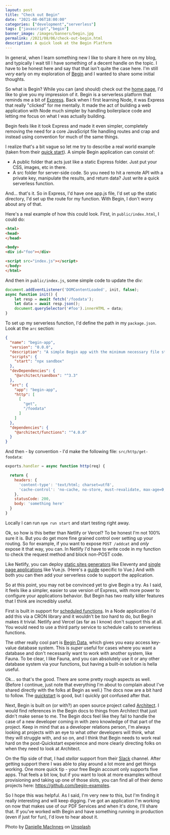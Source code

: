 ```yaml
---
layout: post
title: "Check out Begin"
date: "2021-08-06T18:00:00"
categories: ["development","serverless"]
tags: ["javascript","begin"]
banner_image: /images/banners/begin.jpg
permalink: /2021/08/06/check-out-begin.html
description: A quick look at the Begin Platform
---
```


In general, when I learn something new I like to share it here on my blog, and typically I wait till I have something of a decent handle on the topic. I have to be honest here and say that that isn't quite the case here. I'm still *very* early on my exploration of [Begin](https://begin.com/) and I wanted to share some initial thoughts.

So what is Begin? While you can (and should) check out the [home page](https://begin.com/), I'd like to give you my impression of it. Begin is a serverless platform that reminds me a bit of [Express](https://expressjs.com/). Back when I first learning Node, it was Express that really "clicked" for me mentally. It made the act of building a web application with Node much simpler by handling boilerplace code and letting me focus on what I was actually building. 

Begin feels like it took Express and made it even simpler, completely removing the need for a core JavaScript file handling routes and crap and instead using convention for much of the same things. 

I realize that's a bit vague so let me try to describe a real world example (taken from their [quick start](https://docs.begin.com/en/guides/quickstart)). A simple Begin application can consist of:

* A public folder that acts just like a static Express folder. Just put your CSS, images, etc in there.
* A src folder for server-side code. So you need to hit a remote API with a private key, manipulate the results, and return data? Just write a quick serverless function.

And... that's it. So in Express, I'd have one app.js file, I'd set up the static directory, I'd set up the route for my function. With Begin, I don't worry about any of that. 

Here's a real example of how this could look. First, in `public/index.html`, I could do:

```html
<html>
<head>
</head>

<body>
<div id="foo"></div>

<script src="index.js"></script>
</body>
</html>
```

And then in `public/index.js`, some simple code to update the div:

```js
document.addEventListener('DOMContentLoaded', init, false);
async function init() {
	let resp = await fetch('/foodata');
	let data = await resp.json();
	document.querySelector('#foo').innerHTML = data;
}
```

To set up my serverless function, I'd define the path in my `package.json`. Look at the `arc` section:

```json
{
  "name": "begin-app",
  "version": "0.0.0",
  "description": "A simple Begin app with the minimum necessary file structure",
  "scripts": {
    "start": "npx sandbox"
  },
  "devDependencies": {
    "@architect/sandbox": "^3.3"
  },
  "arc": {
    "app": "begin-app",
    "http": [
      [
        "get",
        "/foodata"
      ]
    ]
  },
  "dependencies": {
    "@architect/functions": "^4.0.0"
  }
}
```

And then - by convention - I'd make the following file: `src/http/get-foodata`:

```js
exports.handler = async function http(req) {

  return {
    headers: {
      'content-type': 'text/html; charset=utf8',
      'cache-control': 'no-cache, no-store, must-revalidate, max-age=0, s-maxage=0'
    },
    statusCode: 200,
    body: 'something here'
  }
}

```

Locally I can run `npm run start` and start testing right away. 

Ok, so how is this better than Netlify or Vercel? To be honest I'm not 100% sure it is. But you do get more fine grained control over setting up your routing. So for example, if you want to expose `POST /addcat` and *only* expose it that way, you can. In Netlify I'd have to write code in my function to check the request method and block non-POST code. 

Like Netlify, you can deploy [static sites generators](https://learn.begin.com/basic/frontend/ssg) like Eleventy and [single page applications](https://learn.begin.com/basic/frontend/spa) like Vue.js. (Here's a [guide](https://docs.begin.com/en/guides/vue) specific to Vue.) And with both you can then add your serverless code to support the application.

So at this point, you may not be convinced yet to give Begin a try. As I said, it feels like a simpler, easier to use version of Express, with more power to configure your applications behavior. But Begin has two really killer features that I think are incredibly useful. 

First is built in support for [scheduled functions](https://docs.begin.com/en/scheduled-functions/provisioning). In a Node application I'd add this via a CRON library and it wouldn't be *too* hard to do, but Begin makes it trivial. Netlify and Vercel (as far as I know) don't support this at all. You would need to use a third party service to schedule calls to serverless functions. 

The other really cool part is [Begin Data](https://docs.begin.com/en/data/begin-data/), which gives you easy access key-value database system. This is *super* useful for cases where you want a database and don't necessarily want to work with another system, like Fauna. To be clear, I like Fauna, and you can absolutely use it or any other database system via your functions, but having a built-in solution is hella useful.

Ok... so that's the good. There are some pretty rough aspects as well. (Before I continue, just note that everything I'm about to complain about I've shared directly with the folks at Begin as well.) The docs now are a bit hard to follow. The [quickstart](https://docs.begin.com/en/guides/quickstart) is good, but I quickly got confused after that. 

Next, Begin is built on (or with?) an open source project called [Architect](https://arc.codes/docs/en/guides/get-started/why-architect). I would find references in the Begin docs to things from Architect that just didn't make sense to me. The Begin docs feel like they fail to handle the case of a new developer coming in with zero knowledge of that part of the project. Keep in mind that as a developer relations person, I'm always looking at projects with an eye to what *other* developers will think, what they will struggle with, and so on, and I think that Begin needs to work real hard on the post-Quickstart experience and more clearly directing folks on when they need to look at Architect.

On the flip side of that, I had *stellar* support from their [Slack](https://join.slack.com/t/architecture-as-text/shared_invite/MjE2MzU4Nzg0NTY1LTE1MDA2NzgyMzYtODE2NzRkOGRmYw) channel. After getting support there I was able to play around a lot more and get things working. One more quick tip - your free Begin account only supports five apps. That feels a bit low, but if you want to look at more examples without provisioning and taking up one of those slots, you can find all of their demo projects here: <https://github.com/begin-examples>. 

So I hope this was helpful. As I said, I'm very new to this, but I'm finding it really interesting and will keep digging. I've got an application I'm working on now that makes use of our PDF Services and when it's done, I'll share that. If you've worked with Begin and have something running in production (even if just for fun), I'd love to hear about it.

Photo by <a href="https://unsplash.com/@dsmacinnes?utm_source=unsplash&utm_medium=referral&utm_content=creditCopyText">Danielle MacInnes</a> on <a href="https://unsplash.com/s/photos/begin?utm_source=unsplash&utm_medium=referral&utm_content=creditCopyText">Unsplash</a>
